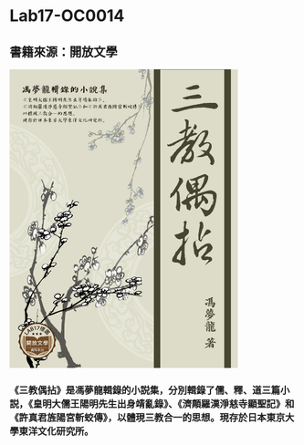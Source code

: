 # Lab17-OC0014
## 書籍來源：開放文學 

<img alt="alt_text" width="400px" src="OC0014_三教偶拈\OEBPS\cover.jpg" />

### 《三教偶拈》是馮夢龍輯錄的小説集，分別輯錄了儒、釋、道三篇小説，《皇明大儒王陽明先生出身靖亂錄》、《濟顛羅漢淨慈寺顯聖記》和《許真君旌陽宮斬蛟傳》，以體現三教合一的思想。現存於日本東京大學東洋文化研究所。
